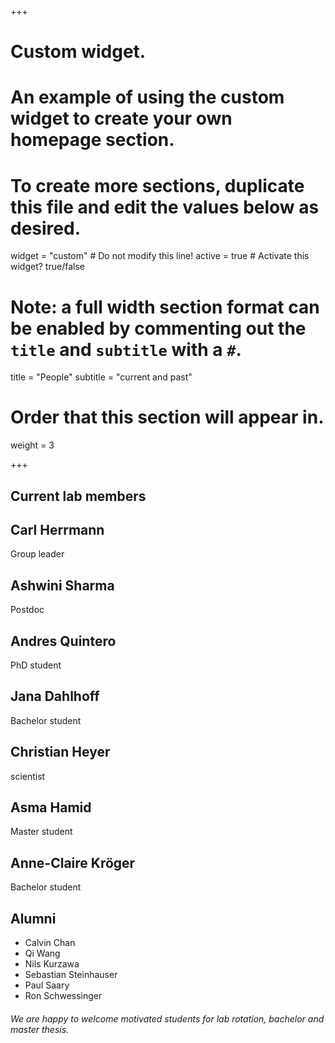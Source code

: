 +++
# Custom widget.
# An example of using the custom widget to create your own homepage section.
# To create more sections, duplicate this file and edit the values below as desired.
widget = "custom"  # Do not modify this line!
active = true  # Activate this widget? true/false

# Note: a full width section format can be enabled by commenting out the `title` and `subtitle` with a `#`.
title = "People"
subtitle = "current and past"

# Order that this section will appear in.
weight = 3

+++



## Current lab members

## Carl Herrmann

Group leader

## Ashwini Sharma

Postdoc

## Andres Quintero

PhD student

## Jana Dahlhoff

Bachelor student

## Christian Heyer

scientist

## Asma Hamid

Master student

## Anne-Claire Kröger

Bachelor student

## Alumni

* Calvin Chan
* Qi Wang
* Nils Kurzawa
* Sebastian Steinhauser
* Paul Saary
* Ron Schwessinger

###### We are happy to welcome motivated students for lab rotation, bachelor and master thesis.